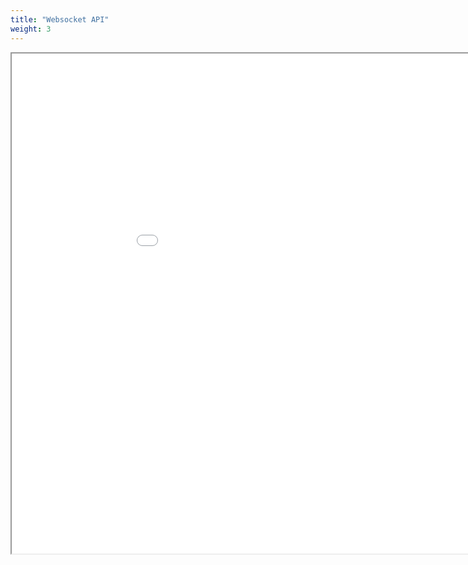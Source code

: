 ```yaml
---
title: "Websocket API"
weight: 3
---
```



<iframe id="inlineFrameExample"
    title="Inline Frame Example"
    width="1000"
    height="800"
    src="../websocket_api.html">
</iframe>
